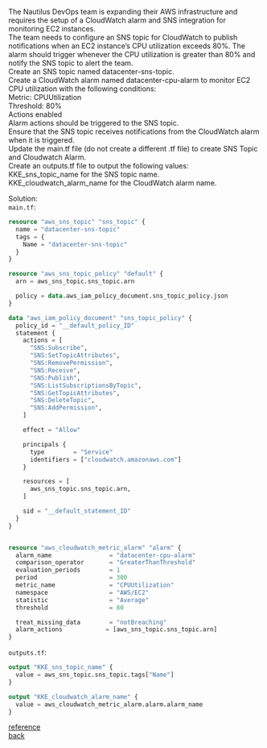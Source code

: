 The Nautilus DevOps team is expanding their AWS infrastructure and requires the setup of a CloudWatch alarm and SNS integration for monitoring EC2 instances.  
The team needs to configure an SNS topic for CloudWatch to publish notifications when an EC2 instance’s CPU utilization exceeds 80%. The alarm should trigger whenever the CPU utilization is greater than 80% and notify the SNS topic to alert the team.  
    Create an SNS topic named datacenter-sns-topic.  
    Create a CloudWatch alarm named datacenter-cpu-alarm to monitor EC2 CPU utilization with the following conditions:  
        Metric: CPUUtilization  
        Threshold: 80%  
        Actions enabled  
        Alarm actions should be triggered to the SNS topic.  
    Ensure that the SNS topic receives notifications from the CloudWatch alarm when it is triggered.  
    Update the main.tf file (do not create a different .tf file) to create SNS Topic and Cloudwatch Alarm.  
    Create an outputs.tf file to output the following values:  
    KKE_sns_topic_name for the SNS topic name.  
    KKE_cloudwatch_alarm_name for the CloudWatch alarm name.   

Solution:  
`main.tf`:  
```terraform
resource "aws_sns_topic" "sns_topic" {
  name = "datacenter-sns-topic"
  tags = {
    Name = "datacenter-sns-topic"
  }
}

resource "aws_sns_topic_policy" "default" {
  arn = aws_sns_topic.sns_topic.arn

  policy = data.aws_iam_policy_document.sns_topic_policy.json
}

data "aws_iam_policy_document" "sns_topic_policy" {
  policy_id = "__default_policy_ID"
  statement {
    actions = [
      "SNS:Subscribe",
      "SNS:SetTopicAttributes",
      "SNS:RemovePermission",
      "SNS:Receive",
      "SNS:Publish",
      "SNS:ListSubscriptionsByTopic",
      "SNS:GetTopicAttributes",
      "SNS:DeleteTopic",
      "SNS:AddPermission",
    ]

    effect = "Allow"

    principals {
      type        = "Service"
      identifiers = ["cloudwatch.amazonaws.com"]
    }

    resources = [
      aws_sns_topic.sns_topic.arn,
    ]

    sid = "__default_statement_ID"
  }
}


resource "aws_cloudwatch_metric_alarm" "alarm" {
  alarm_name                = "datacenter-cpu-alarm"
  comparison_operator       = "GreaterThanThreshold"
  evaluation_periods        = 1
  period                    = 300        
  metric_name               = "CPUUtilization"
  namespace                 = "AWS/EC2"
  statistic                 = "Average"
  threshold                 = 80

  treat_missing_data        = "notBreaching"
  alarm_actions            = [aws_sns_topic.sns_topic.arn]
}
```
`outputs.tf`:
```terraform
output "KKE_sns_topic_name" {
  value = aws_sns_topic.sns_topic.tags["Name"]
}

output "KKE_cloudwatch_alarm_name" {
  value = aws_cloudwatch_metric_alarm.alarm.alarm_name
}
```
[reference](https://registry.terraform.io/providers/hashicorp/aws/latest/docs/resources/sns_topic_policy#attribute-reference)  
[back](https://github.com/MederD/Kodekloud-Engineer-Tasks/tree/main)  
